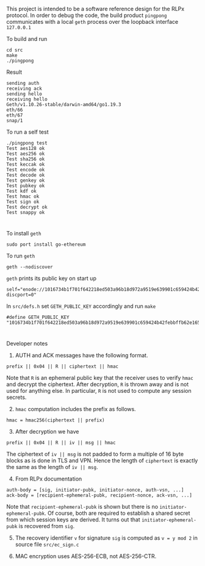 This project is intended to be a software reference design for the RLPx protocol.
In order to debug the code, the build product `pingpong` communicates with a local `geth` process over the loopback interface `127.0.0.1`

To build and run

```
cd src
make
./pingpong
```

Result

```
sending auth
receiving ack
sending hello
receiving hello
Geth/v1.10.26-stable/darwin-amd64/go1.19.3
eth/66
eth/67
snap/1
```

To run a self test

```
./pingpong test
Test aes128 ok
Test aes256 ok
Test sha256 ok
Test keccak ok
Test encode ok
Test decode ok
Test genkey ok
Test pubkey ok
Test kdf ok
Test hmac ok
Test sign ok
Test decrypt ok
Test snappy ok
```

#

To install `geth`

```
sudo port install go-ethereum
```

To run `geth`

```
geth --nodiscover
```

`geth` prints its public key on start up

```
self="enode://1016734b1f701f642218ed503a96b18d972a9519e639901c659424b42febbffb62e165e63d78f2b8ab3d138e37e5f5c49d909073b085a81e7b390fb189825dba@127.0.0.1:30303?discport=0"
```

In `src/defs.h` set `GETH_PUBLIC_KEY` accordingly and run `make`

```
#define GETH_PUBLIC_KEY "1016734b1f701f642218ed503a96b18d972a9519e639901c659424b42febbffb62e165e63d78f2b8ab3d138e37e5f5c49d909073b085a81e7b390fb189825dba"
```

#

Developer notes

1. AUTH and ACK messages have the following format.

```
prefix || 0x04 || R || ciphertext || hmac
```

Note that `R` is an ephemeral public key that the receiver uses to verify `hmac` and decrypt the ciphertext.
After decryption, `R` is thrown away and is not used for anything else.
In particular, `R` is not used to compute any session secrets.

2. `hmac` computation includes the prefix as follows.

```
hmac = hmac256(ciphertext || prefix)
```

3. After decryption we have

```
prefix || 0x04 || R || iv || msg || hmac
```

The ciphertext of `iv || msg` is not padded to form a multiple of 16 byte blocks as is done in TLS and VPN.
Hence the length of `ciphertext` is exactly the same as the length of `iv || msg`.

4. From RLPx documentation

```
auth-body = [sig, initiator-pubk, initiator-nonce, auth-vsn, ...]
ack-body = [recipient-ephemeral-pubk, recipient-nonce, ack-vsn, ...]
```

Note that `recipient-ephemeral-pubk` is shown but there is no `initiator-ephemeral-pubk`.
Of course, both are required to establish a shared secret from which session keys are derived.
It turns out that `initiator-ephemeral-pubk` is recovered from `sig`.

5. The recovery identifier `v` for signature `sig` is computed as `v = y mod 2` in source file `src/ec_sign.c`

6. MAC encryption uses AES-256-ECB, not AES-256-CTR.
